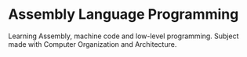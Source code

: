 # Assembly Language Programming
Learning Assembly, machine code and low-level programming. Subject made with Computer Organization and Architecture.
